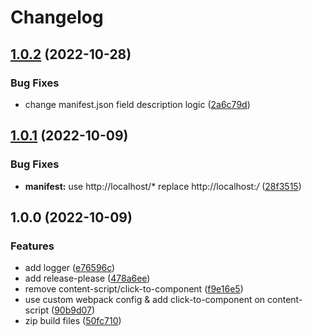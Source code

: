 # Changelog

## [1.0.2](https://github.com/zxf4399/click-to-react-component/compare/v1.0.1...v1.0.2) (2022-10-28)


### Bug Fixes

* change manifest.json field description logic ([2a6c79d](https://github.com/zxf4399/click-to-react-component/commit/2a6c79d399058d375ee384dd016cc51c33e76728))

## [1.0.1](https://github.com/zxf4399/click-to-react-component/compare/v1.0.0...v1.0.1) (2022-10-09)


### Bug Fixes

* **manifest:** use http://localhost/* replace http://localhost:*/* ([28f3515](https://github.com/zxf4399/click-to-react-component/commit/28f3515e7ee7378c011f233e343233d5fd5dc166))

## 1.0.0 (2022-10-09)


### Features

* add logger ([e76596c](https://github.com/zxf4399/click-to-react-component/commit/e76596c9d80f6c658a0762db336a813d6089875b))
* add release-please ([478a6ee](https://github.com/zxf4399/click-to-react-component/commit/478a6eecd7d56027ccd8cbabfe01349552f461a6))
* remove content-script/click-to-component ([f9e16e5](https://github.com/zxf4399/click-to-react-component/commit/f9e16e595301783e5db752761742af36d2b4fe25))
* use custom webpack config & add click-to-component on content-script ([90b9d07](https://github.com/zxf4399/click-to-react-component/commit/90b9d0758217ab53ab1b07f9f3536e73bf618b98))
* zip build files ([50fc710](https://github.com/zxf4399/click-to-react-component/commit/50fc71040abeabba259ef627147d8635233ccaff))

